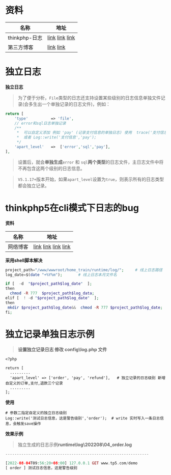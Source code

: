 # 资料

| 名称          | 地址                                                         |
| ------------- | ------------------------------------------------------------ |
| thinkphp-日志 | [link](https://www.kancloud.cn/manual/thinkphp5_1/354093#_57)  [link](https://www.kancloud.cn/thinkphp/thinkphp5-guide/90120)  [link](https://www.kancloud.cn/a173512/thinkphp5/1806736) |
| 第三方博客    | [link](https://my.oschina.net/u/4361306/blog/3477786)  [link](https://xjwblog.com/?p=601) |

# 独立日志

**独立日志**

> 为了便于分析，`File`类型的日志还支持设置某些级别的日志信息单独文件记录(会多生出一个单独记录的日志文件)，例如：

```php
return [
    'type'          => 'file', 
    // error和sql日志单独记录
    /**
     *  可以自定义添加 例如 'pay' (记录支付信息的单独日志) 使用  trace('支付信息','pay'); 
     *  或者 Log::write('支付信息','pay');
     */
    'apart_level'   =>  ['error','sql','pay'], 
],
```

> 设置后，就会**单独生成**`error` 和 `sql`**两个类型**的日志文件，主日志文件中将不再包含这两个级别的日志信息。

> `V5.1.17+`版本开始，如果`apart_level`设置为`true`，则表示所有的日志类型都会独立记录。

#  thinkphp5在cli模式下日志的bug

**资料**

| 名称     | 地址                                                         |
| -------- | ------------------------------------------------------------ |
| 网络博客 | [link](http://blog.loldan.com/php/3.html) [link](https://www.dounaite.com/article/6254bde63351efabace624ce.html) [link](https://blog.csdn.net/CsdnGame/article/details/113494045?spm=1001.2101.3001.6661.1&utm_medium=distribute.pc_relevant_t0.none-task-blog-2%7Edefault%7ECTRLIST%7Edefault-1-113494045-blog-104754111.pc_relevant_multi_platform_whitelistv3&depth_1-utm_source=distribute.pc_relevant_t0.none-task-blog-2%7Edefault%7ECTRLIST%7Edefault-1-113494045-blog-104754111.pc_relevant_multi_platform_whitelistv3&utm_relevant_index=1) [link](https://www.cnblogs.com/zhangzhijian/p/15988856.html) |

**采用shell脚本解决**

```php
project_path="/www/wwwroot/home_train/runtime/log/";     # 线上日志路径
log_date=$(date "+%Y%m");       # 线上日志本月文件名

if [  -d  "$project_path$log_date"  ];
then 
  chmod -R 777  $project_path$log_data;
elif [  ! -d "$project_path$log_date"  ];
then  
 mkdir $project_path$log_date&&  chmod -R 777 $project_path$log_date;
fi;
```



#  独立记录单独日志示例

> **设置独立记录日志 修改 config\log.php 文件**

```shell
<?php

return [
  .........  
  'apart_level' => ['order', 'pay', 'refund'],   # 独立记录的日志级别 新增自定义的订单,支付,退款三个记录
  .........
];
```

**使用**

```shell
# 参数二指定自定义的独立日志级别
Log::write('测试日志信息，这是警告级别','order');  # write 实时写入一条日志信息，会触发save操作
```

**效果示例**

> 独立生成的日志示例**runtime\log\202208\04_order.log**

```php
---------------------------------------------------------------

[2022-08-04T09:56:20+08:00] 127.0.0.1 GET www.tp5.com/demo
[ order ] 测试日志信息，这是警告级别
```

